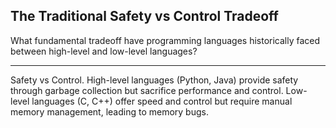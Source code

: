 ## The Traditional Safety vs Control Tradeoff

What fundamental tradeoff have programming languages historically faced between high-level and low-level languages?

---

Safety vs Control. High-level languages (Python, Java) provide safety through garbage collection but sacrifice performance and control. Low-level languages (C, C++) offer speed and control but require manual memory management, leading to memory bugs.

